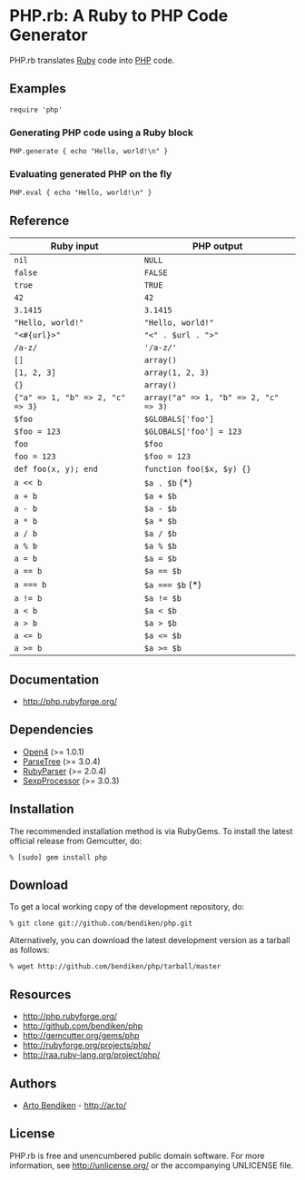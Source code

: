 PHP.rb: A Ruby to PHP Code Generator
====================================

PHP.rb translates [Ruby](http://www.ruby-lang.org/) code into
[PHP](http://www.php.net/) code.

Examples
--------

    require 'php'

### Generating PHP code using a Ruby block

    PHP.generate { echo "Hello, world!\n" }

### Evaluating generated PHP on the fly

    PHP.eval { echo "Hello, world!\n" }

Reference
---------

Ruby input                        | PHP output
----------------------------------|--------------------------------------
`nil`                             | `NULL`
`false`                           | `FALSE`
`true`                            | `TRUE`
`42`                              | `42`
`3.1415`                          | `3.1415`
`"Hello, world!"`                 | `"Hello, world!"`
`"<#{url}>"`                      | `"<" . $url . ">"`
`/a-z/`                           | `'/a-z/'`
`[]`                              | `array()`
`[1, 2, 3]`                       | `array(1, 2, 3)`
`{}`                              | `array()`
`{"a" => 1, "b" => 2, "c" => 3}`  | `array("a" => 1, "b" => 2, "c" => 3)`
`$foo`                            | `$GLOBALS['foo']`
`$foo = 123`                      | `$GLOBALS['foo'] = 123`
`foo`                             | `$foo`
`foo = 123`                       | `$foo = 123`
`def foo(x, y); end`              | `function foo($x, $y) {}`
`a << b`                          | `$a . $b` (*)
`a + b`                           | `$a + $b`
`a - b`                           | `$a - $b`
`a * b`                           | `$a * $b`
`a / b`                           | `$a / $b`
`a % b`                           | `$a % $b`
`a = b`                           | `$a = $b`
`a == b`                          | `$a == $b`
`a === b`                         | `$a === $b` (*)
`a != b`                          | `$a != $b`
`a < b`                           | `$a < $b`
`a > b`                           | `$a > $b`
`a <= b`                          | `$a <= $b`
`a >= b`                          | `$a >= $b`

Documentation
-------------

* <http://php.rubyforge.org/>

Dependencies
------------

* [Open4](http://gemcutter.org/gems/open4) (>= 1.0.1)
* [ParseTree](http://gemcutter.org/gems/) (>= 3.0.4)
* [RubyParser](http://gemcutter.org/gems/) (>= 2.0.4)
* [SexpProcessor](http://gemcutter.org/gems/sexp_processor) (>= 3.0.3)

Installation
------------

The recommended installation method is via RubyGems. To install the latest
official release from Gemcutter, do:

    % [sudo] gem install php

Download
--------

To get a local working copy of the development repository, do:

    % git clone git://github.com/bendiken/php.git

Alternatively, you can download the latest development version as a tarball
as follows:

    % wget http://github.com/bendiken/php/tarball/master

Resources
---------

* <http://php.rubyforge.org/>
* <http://github.com/bendiken/php>
* <http://gemcutter.org/gems/php>
* <http://rubyforge.org/projects/php/>
* <http://raa.ruby-lang.org/project/php/>

Authors
-------

* [Arto Bendiken](mailto:arto.bendiken@gmail.com) - <http://ar.to/>

License
-------

PHP.rb is free and unencumbered public domain software. For more
information, see <http://unlicense.org/> or the accompanying UNLICENSE file.
